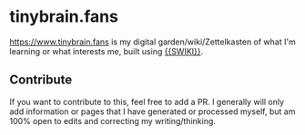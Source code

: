 # tinybrain.fans

<https://www.tinybrain.fans> is my digital garden/wiki/Zettelkasten of what I'm learning or what interests me, built using [{{SWIKI}}](https://github.com/milofultz/swiki).

## Contribute

If you want to contribute to this, feel free to add a PR. I generally will only add information or pages that I have generated or processed myself, but am 100% open to edits and correcting my writing/thinking.
